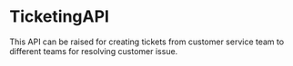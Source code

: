 # TicketingAPI
This API can be raised for creating tickets from customer service team to different teams for resolving customer issue.



